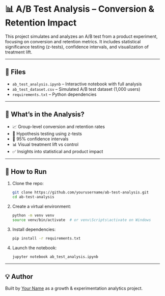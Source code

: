# 📊 A/B Test Analysis – Conversion & Retention Impact

This project simulates and analyzes an A/B test from a product experiment, focusing on conversion and retention metrics. It includes statistical significance testing (z-tests), confidence intervals, and visualization of treatment lift.

---

## 📁 Files

- `ab_test_analysis.ipynb` – Interactive notebook with full analysis
- `ab_test_dataset.csv` – Simulated A/B test dataset (1,000 users)
- `requirements.txt` – Python dependencies

---

## 🧪 What’s in the Analysis?

- 📈 Group-level conversion and retention rates
- 🧠 Hypothesis testing using z-tests
- 📏 95% confidence intervals
- 📊 Visual treatment lift vs control
- ✅ Insights into statistical and product impact

---

## 🚀 How to Run

1. Clone the repo:
   ```bash
   git clone https://github.com/yourusername/ab-test-analysis.git
   cd ab-test-analysis
   ```

2. Create a virtual environment:
   ```bash
   python -m venv venv
   source venv/bin/activate  # or venv\Scripts\activate on Windows
   ```

3. Install dependencies:
   ```bash
   pip install -r requirements.txt
   ```

4. Launch the notebook:
   ```bash
   jupyter notebook ab_test_analysis.ipynb
   ```

---

## 💡 Author

Built by [Your Name](https://github.com/yourusername) as a growth & experimentation analytics project.
